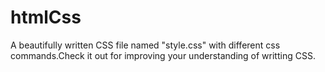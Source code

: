 # htmlCss
A beautifully written CSS file named "style.css" with different css commands.Check it out for improving your understanding of writting CSS.
